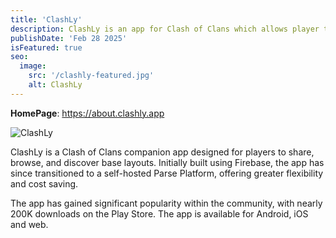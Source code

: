 ```yaml
---
title: 'ClashLy'
description: ClashLy is an app for Clash of Clans which allows player to share their base layouts and provides latest news and offers.
publishDate: 'Feb 28 2025'
isFeatured: true
seo:
  image:
    src: '/clashly-featured.jpg'
    alt: ClashLy
---
```


**HomePage**: https://about.clashly.app

![ClashLy](/clashly-featured.jpg)

ClashLy is a Clash of Clans companion app designed for players to share, browse, and discover base layouts. Initially built using Firebase, the app has since transitioned to a self-hosted Parse Platform, offering greater flexibility and cost saving.

The app has gained significant popularity within the community, with nearly 200K downloads on the Play Store. The app is available for Android, iOS and web.
